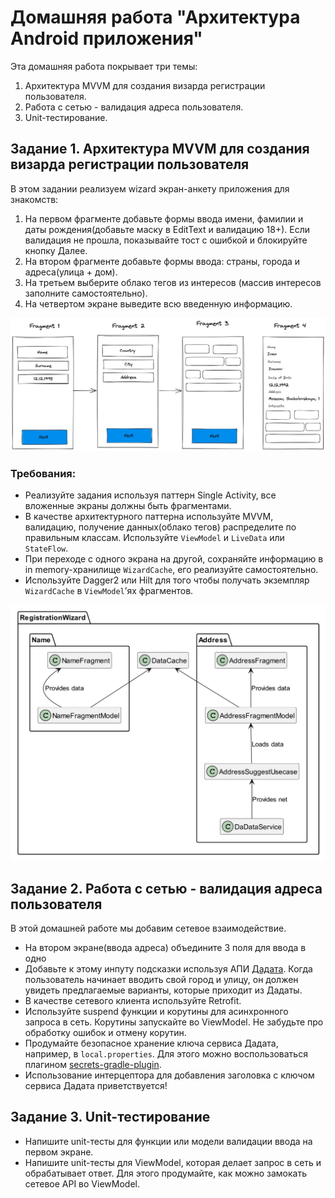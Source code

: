 # Домашняя работа "Архитектура Android приложения"

Эта домашняя работа покрывает три темы:

1. Архитектура MVVM для создания визарда регистрации пользователя.
2. Работа с сетью - валидация адреса пользователя.
3. Unit-тестирование.

## Задание 1. Архитектура MVVM для создания визарда регистрации пользователя

В этом задании реализуем wizard экран-анкету приложения для знакомств:

1. На первом фрагменте добавьте формы ввода имени, фамилии и даты рождения(добавьте маску в EditText и валидацию 18+). 
   Если валидация не прошла, показывайте тост с ошибкой и блокируйте кнопку Далее.
2. На втором фрагменте добавьте формы ввода: страны, города и адреса(улица + дом).
3. На третьем выберите облако тегов из интересов (массив интересов заполните самостоятельно).
4. На четвертом экране выведите всю введенную информацию.

![Wizard](./readme/wizard.webp)

### Требования:

- Реализуйте задания используя паттерн Single Activity, все вложенные экраны должны быть фрагментами.
- В качестве архитектурного паттерна используйте MVVM, валидацию, получение данных(облако тегов) распределите по правильным классам. 
  Используйте `ViewModel` и `LiveData` или `StateFlow`.
- При переходе с одного экрана на другой, сохраняйте информацию в in memory-хранилище `WizardCache`, его реализуйте самостоятельно. 
- Используйте Dagger2 или Hilt для того чтобы получать экземпляр `WizardCache` в `ViewModel`’ях фрагментов.

![Class diagram](./readme/class.png)

## Задание 2. Работа с сетью - валидация адреса пользователя

В этой домашней работе мы добавим сетевое взаимодействие.

- На втором экране(ввода адреса) объедините 3 поля для ввода в одно
- Добавьте к этому инпуту подсказки используя АПИ [Дадата](https://dadata.ru/api/#address-suggest). Когда пользователь начинает вводить свой город и улицу, 
  он должен увидеть предлагаемые варианты, которые приходит из Дадаты.
- В качестве сетевого клиента используйте Retrofit.
- Используйте suspend функции и корутины для асинхронного запроса в сеть. Корутины запускайте во ViewModel. Не забудьте про обработку ошибок и отмену корутин.
- Продумайте безопасное хранение ключа сервиса Дадата, например, в `local.properties`. Для этого можно воспользоваться плагином [secrets-gradle-plugin](https://github.com/google/secrets-gradle-plugin).
- Использование интерцептора для добавления заголовка с ключом сервиса Дадата приветствуется!

## Задание 3. Unit-тестирование

- Напишите unit-тесты для функции или модели валидации ввода на первом экране.
- Напишите unit-тесты для ViewModel, которая делает запрос в сеть и обрабатывает ответ. Для этого продумайте, как можно замокать сетевое API во ViewModel.

